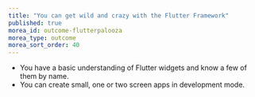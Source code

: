 ```yaml
---
title: "You can get wild and crazy with the Flutter Framework"
published: true
morea_id: outcome-flutterpalooza
morea_type: outcome
morea_sort_order: 40
---
```


  * You have a basic understanding of Flutter widgets and know a few of them by name.
  * You can create small, one or two screen apps in development mode.
